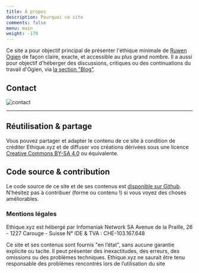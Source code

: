 ```yaml
---
title: À propos
description: Pourquoi ce site
comments: false
menu: main
weight: -170
---
```


Ce site a pour objectif principal de présenter l'éthique minimale de [Ruwen Ogien](https://fr.wikipedia.org/wiki/Ruwen_Ogien) de façon claire, exacte, et accessible au plus grand nombre. Il a aussi pour objectif d'héberger des discussions, critiques ou des continuations du travail d'Ogien, via [la section "Blog"](/blog/).

## Contact

![contact](/media/contact.png)

---

## Réutilisation & partage

Vous pouvez partager et adapter le contenu de ce site à condition de créditer Ethique.xyz et de diffuser vos créations dérivées sous une licence [Creative Commons BY-SA 4.0](https://creativecommons.org/licenses/by-sa/4.0/deed.fr) ou équivalente.

## Code source & contribution

Le code source de ce site et de ses contenus est [disponible sur Github](https://github.com/druxstr/ethique.xyz/). N'hésitez pas à contribuer (forme ou contenu !) si vous voyez des choses améliorables.

### Mentions légales

Ethique.xyz est hébergé par Infomaniak Network SA
Avenue de la Praille, 26 - 1227 Carouge - Suisse
N° IDE & TVA : CHE-103.167.648

Ce site et ses contenus sont fournis "en l’état", sans aucune garantie explicite ou tacite. Il peut présenter des inexactitudes, des erreurs, des omissions ou des problèmes techniques. Ethique.xyz ne saurait être tenu responsable des problèmes rencontrés lors de l’utilisation du site
